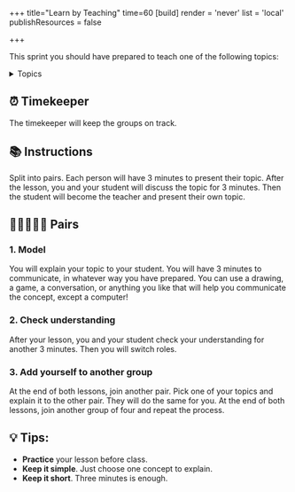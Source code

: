 +++
title="Learn by Teaching"
time=60
[build]
  render = 'never'
  list = 'local'
  publishResources = false

+++

This sprint you should have prepared to teach one of the following topics:

<details>
<summary>Topics</summary>

- **Deduction**
- **Induction**
- **Abduction**
- **Falsification**
- **The Problem Domain**
- **Bisection**
- **Binary Logic**
</details>

## ⏰ Timekeeper

The timekeeper will keep the groups on track.

## 📚 Instructions

Split into pairs. Each person will have 3 minutes to present their topic. After the lesson, you and your student will discuss the topic for 3 minutes. Then the student will become the teacher and present their own topic.

## 🧑🏾‍🤝‍🧑🏻 Pairs

### 1. Model

You will explain your topic to your student. You will have 3 minutes to communicate, in whatever way you have prepared. You can use a drawing, a game, a conversation, or anything you like that will help you communicate the concept, except a computer!

### 2. Check understanding

After your lesson, you and your student check your understanding for another 3 minutes. Then you will switch roles.

### 3. Add yourself to another group

At the end of both lessons, join another pair. Pick one of your topics and explain it to the other pair. They will do the same for you. At the end of both lessons, join another group of four and repeat the process.

## 💡 Tips:

- **Practice** your lesson before class.
- **Keep it simple**. Just choose one concept to explain.
- **Keep it short**. Three minutes is enough.
